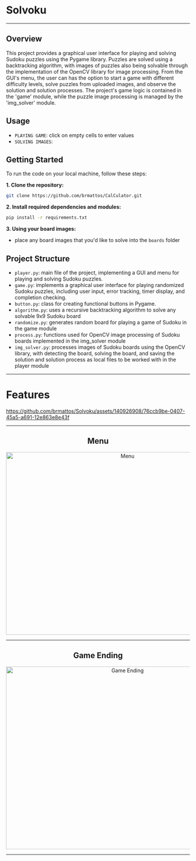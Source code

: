 # Solvoku
---

## Overview
This project provides a graphical user interface for playing and solving Sudoku puzzles using the Pygame library. Puzzles are solved using a backtracking algorithm, with images of puzzles also being solvable through the implementation of the OpenCV library for image processing. From the GUI's menu, the user can has the option to start a game with different difficulty levels, solve puzzles from uploaded images, and observe the solution and solution processes. The project's game logic is contained in the 'game' module, while the puzzle image processing is managed by the 'img_solver' module.

## Usage
- `PLAYING GAME`: click on empty cells to enter values
- `SOLVING IMAGES`:

## Getting Started
To run the code on your local machine, follow these steps:

**1. Clone the repository:**
   ```bash
   git clone https://github.com/brmattos/CalCulator.git
   ```
**2. Install required dependencies and modules:**
   ```bash
   pip install -r requirements.txt
   ```
**3. Using your board images:**
- place any board images that you'd like to solve into the `boards` folder

## Project Structure
- `player.py`: main file of the project, implementing a GUI and menu for playing and solving Sudoku puzzles.
- `game.py`: implements a graphical user interface for playing randomized Sudoku puzzles, including user input, error tracking, timer display, and completion checking.
- `button.py`: class for creating functional buttons in Pygame.
- `algorithm.py`: uses a recursive backtracking algorithm to solve any solvable 9x9 Sudoku board
- `randomize.py`: generates random board for playing a game of Sudoku in the game module
- `process.py`: functions used for OpenCV image processing of Sudoku boards implemented in the img_solver module
- `img_solver.py`: processes images of Sudoku boards using the OpenCV library, with detecting the board, solving the board, and saving the solution and solution process as local files to be worked with in the player module

---
# Features

https://github.com/brmattos/Solvoku/assets/140926908/76ccb9be-0407-45a5-a691-12e863e8e43f

---

<h2 align="center">Menu</h2>
<p align="center">
   <img src="https://github.com/brmattos/Solvoku/assets/140926908/97027033-f0aa-46bb-a6d8-1708115c28d9" alt="Menu" width="650" height="500">
</p>

---

<h2 align="center">Game Ending</h2>
<p align="center">
   <img src="https://github.com/brmattos/Solvoku/assets/140926908/f1f7138f-a12d-427b-8674-e5ef20628f14" alt="Game Ending" width="650" height="500">
</p>

---


